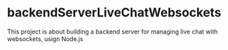 # backendServerLiveChatWebsockets
This project is about building a backend server for managing live chat with websockets, usign Node.js
